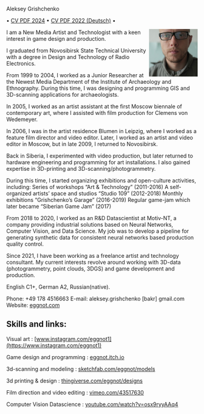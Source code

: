 Aleksey Grishchenko

•
[CV PDF 2024](cv/bio-cv-2024.pdf) •
[CV PDF 2022 (Deutsch)](cv/bio-cv-2022_de.pdf) •

<img width="128" align="right" src="cv/self_12.jpg" />

I am a New Media Artist and Technologist with a keen interest in game design and production.

I graduated from Novosibirsk State Technical University with a degree in Design and Technology of Radio Electronics.

From 1999 to 2004, I worked as a Junior Researcher at the Newest Media Department of the Institute of Archaeology and Ethnography. During this time, I was designing and programming GIS and 3D-scanning applications for archaeologists.

In 2005, I worked as an artist assistant at the first Moscow biennale of contemporary art, where I assisted with film production for Clemens von Wedemeyer.

In 2006, I was in the artist residence Blumen in Leipzig, where I worked as a feature film director and video editor. Later, I worked as an artist and video editor in Moscow, but in late 2009, I returned to Novosibirsk.

Back in Siberia, I experimented with video production, but later returned to hardware engineering and programming for art installations. I also gained expertise in 3D-printing and 3D-scanning/photogrammetry.

During this time, I started organizing exhibitions and open-culture activities, including:
Series of workshops “Art & Technology” (2011-2016)
A self-organized artists’ space and studios “Studio 109” (2012-2018)
Monthly exhibitions “Grishchenko’s Garage” (2016-2019)
Regular game-jam which later became “Siberian Game Jam” (2017)

From 2018 to 2020, I worked as an R&D Datascientist at Motiv-NT, a company providing industrial solutions based on Neural Networks, Computer Vision, and Data Science. My job was to develop a pipeline for generating synthetic data for consistent neural networks based production quality control.

Since 2021, I have been working as a freelance artist and technology consultant. My current interests revolve around working with 3D-data (photogrammetry, point clouds, 3DGS) and game development and production.

English C1+, German A2, Russian(native).

Phone: +49 178 4516663
E-mail: aleksey.grishchenko [bakr] gmail.com
Website: [eggnot.com](https://eggnot.com/)


## Skills and links:

Visual art : 
[www.instagram.com/eggnot1](https://www.instagram.com/eggnot1)

Game design and programming :
[eggnot.itch.io](https://eggnot.itch.io/)

3d-scanning and modeling :
[sketchfab.com/eggnot/models](https://sketchfab.com/eggnot/models)

3d printing & design :
[thingiverse.com/eggnot/designs](https://www.thingiverse.com/eggnot/designs)

Film direction and video editing :
[vimeo.com/43517630](https://vimeo.com/43517630)

Computer Vision Datascience :
[youtube.com/watch?v=osx9ryyAAq4](https://www.youtube.com/watch?v=osx9ryyAAq4)
